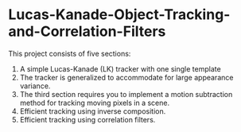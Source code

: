 # Lucas-Kanade-Object-Tracking-and-Correlation-Filters

This project consists of five sections:  
1) A simple Lucas-Kanade (LK) tracker with one single template   
2) The tracker is generalized to accommodate for large appearance variance.   
3) The third section requires you to implement a motion subtraction method for tracking moving pixels in a scene. 
4) Efficient tracking using inverse composition.
5) Efficient tracking using correlation filters.

